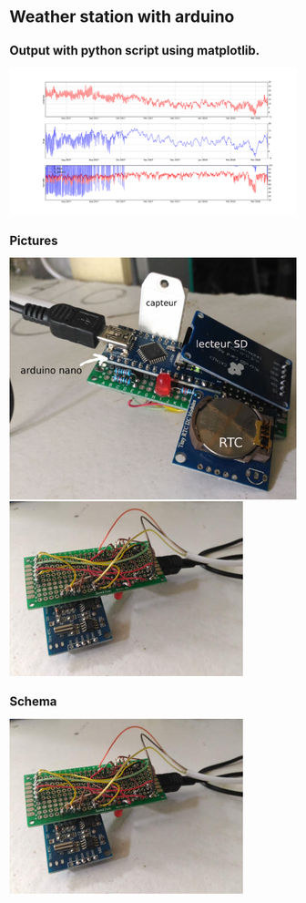 # Weather station with arduino


Output with python script using matplotlib.
-------------------------------------------
![](https://raw.githubusercontent.com/trent30/station_meteo/master/arduino/output.svg)

Pictures
--------
![](https://github.com/trent30/station_meteo/blob/master/arduino/sm_01.jpg?raw=true)![](https://github.com/trent30/station_meteo/blob/master/arduino/sm_02.jpg?raw=true)

Schema
------
![](https://github.com/trent30/station_meteo/blob/master/arduino/sm_02.jpg?raw=true)

